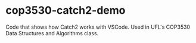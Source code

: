 # cop3530-catch2-demo
Code that shows how Catch2 works with VSCode. Used in UFL's COP3530 Data Structures and Algorithms class.
